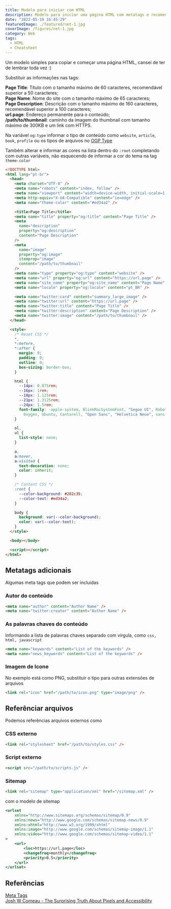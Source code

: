 ```yaml
---
title: Modelo para iniciar com HTML
description: Modelo para iniciar uma página HTML com metatags e recomendações de valores
date: "2022-05-19 16:45:29"
featuredImage: ./featured/net-1.jpg
coverImage: /figures/net-1.jpg
category: Web
tags:
  - HTML
  - Cheatsheet
---
```


Um modelo simples para copiar e começar uma página HTML, cansei de ter de lembrar toda vez :)

Substituir as informações nas tags:

**Page Title**: Título com o tamanho máximo de 60 caracteres, recomendável superior a 50 caracteres;  
**Page Name**: Nome do site com o tamanho máximo de 65 caracteres;  
**Page Description**: Descrição com o tamanho máximo de 160 caracteres, recomendável superior a 100 caracteres;  
**url.page**: Endereço permanente para o conteúdo;  
**/path/to/thumbnail**: caminho da imagem do thumbnail com tamanho máximo de 300KB e um link com HTTPS.

Na variável `og:type` informar o tipo de conteúdo como `website`, `article`, `book`, `profile` ou os tipos de arquivos no [OGP Type](https://ogp.me/#types)

Também alterar e informar as cores na lista dentro do `:root` completando com outras variáveis, não esquecendo de informar a cor do tema na tag `theme-color`

```html
<!DOCTYPE html>
<html lang="pt-br">
  <head>
    <meta charset="UTF-8" />
    <meta name="robots" content="index, follow" />
    <meta name="viewport" content="width=device-width, initial-scale=1.0" />
    <meta http-equiv="X-UA-Compatible" content="ie=edge" />
    <meta name="theme-color" content="#ed34a2" />

    <title>Page Title</title>
    <meta name="title" property="og:title" content="Page Title" />
    <meta
      name="description"
      property="og:description"
      content="Page Description"
    />
    <meta
      name="image"
      property="og:image"
      itemprop="image"
      content="/path/to/thumbnail"
    />
    <meta name="type" property="og:type" content="website" />
    <meta name="url" property="og:url" content="https://url.page" />
    <meta name="site_name" property="og:site_name" content="Page Name" />
    <meta name="locale" property="og:locale" content="pt_BR" />

    <meta name="twitter:card" content="summary_large_image" />
    <meta name="twitter:url" content="https://url.page" />
    <meta name="twitter:title" content="Page Title" />
    <meta name="twitter:description" content="Page Description" />
    <meta name="twitter:image" content="/path/to/thumbnail" />
  </head>

  <style>
    /* Reset CSS */
    *,
    *:before,
    *:after {
      margin: 0;
      padding: 0;
      outline: 0;
      box-sizing: border-box;
    }

    html {
      --14px: 0.875rem;
      --16px: 1rem;
      --18px: 1.125rem;
      --21px: 1.3125rem;
      --24px: 1.5rem;
      font-family: -apple-system, BlinkMacSystemFont, "Segoe UI", Roboto,
        Oxygen, Ubuntu, Cantarell, "Open Sans", "Helvetica Neue", sans-serif;
    }

    ol,
    ul {
      list-style: none;
    }

    a,
    a:hover,
    a:visited {
      text-decoration: none;
      color: inherit;
    }

    /* Content CSS */
    :root {
      --color-background: #282c35;
      --color-text: #ed34a2;
    }

    body {
      background: var(--color-background);
      color: var(--color-text);
    }
  </style>

  <body></body>

  <script></script>
</html>
```

## Metatags adicionais

Algumas meta tags que podem ser incluidas

### Autor do conteúdo

```html
<meta name="author" content="Author Name" />
<meta name="twitter:creator" content="Author Name" />
```

### As palavras chaves do conteúdo

Informando a lista de palavras chaves separado com vírgula, como `css, html, javascript`

```html
<meta name="keywords" content="List of the keywords" />
<meta name="news_keywords" content="List of the keywords" />
```

### Imagem de Icone

No exemplo está como PNG, substituir o tipo para outras extensões de arquivos

```html
<link rel="icon" href="/path/to/icon.png" type="image/png" />
```

## Referênciar arquivos

Podemos referências arquivos externos como

### CSS externo

```html
<link rel="stylesheet" href="/path/to/styles.css" />
```

### Script externo

```html
<script src="/path/to/scripts.js" />
```

### Sitemap

```html
<link rel="sitemap" type="application/xml" href="/sitemap.xml" />
```

com o modelo de sitemap

```xml
<urlset
    xmlns="http://www.sitemaps.org/schemas/sitemap/0.9"
    xmlns:news="http://www.google.com/schemas/sitemap-news/0.9"
    xmlns:xhtml="http://www.w3.org/1999/xhtml"
    xmlns:image="http://www.google.com/schemas/sitemap-image/1.1"
    xmlns:video="http://www.google.com/schemas/sitemap-video/1.1"
>
    <url>
        <loc>https://url.page</loc>
        <changefreq>monthly</changefreq>
        <priority>0.5</priority>
    </url>
</urlset>
```

## Referências

[Meta Tags](https://metatags.io/)  
[Josh W Comeau - The Surprising Truth About Pixels and Accessibility](https://www.joshwcomeau.com/css/surprising-truth-about-pixels-and-accessibility/)
